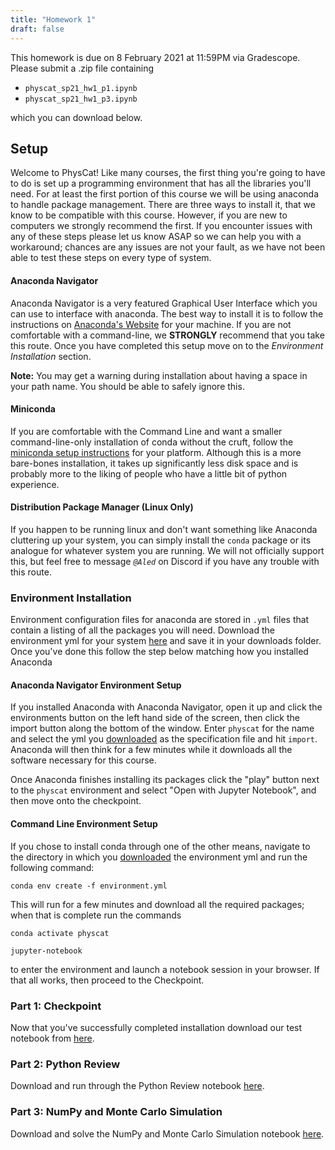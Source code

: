 ```yaml
---
title: "Homework 1"
draft: false
---
```


This homework is due on 8 February 2021 at 11:59PM via Gradescope. Please submit a .zip file containing

- `physcat_sp21_hw1_p1.ipynb`
- `physcat_sp21_hw1_p3.ipynb`

which you can download below.

## Setup

Welcome to PhysCat! Like many courses, the first thing you're going to have to do is set up a programming environment that has all the libraries you'll need. For at least the first portion of this course we will be using anaconda to handle package management. There are three ways to install it, that we know to be compatible with this course. However, if you are new to computers we strongly recommend the first. If you encounter issues with any of these steps please let us know ASAP so we can help you with a workaround; chances are any issues are not your fault, as we have not been able to test these steps on every type of system.

#### Anaconda Navigator

Anaconda Navigator is a very featured Graphical User Interface which you can use to interface with anaconda. The best way to install it is to follow the instructions on [Anaconda's Website](https://docs.anaconda.com/anaconda/install/) for your machine. If you are not comfortable with a command-line, we **STRONGLY** recommend that you take this route. Once you have completed this setup move on to the *Environment Installation* section.

**Note:** You may get a warning during installation about having a space in your path name. You should be able to safely ignore this.

#### Miniconda

If you are comfortable with the Command Line and want a smaller command-line-only installation of conda without the cruft, follow the [miniconda setup instructions](https://docs.conda.io/en/latest/miniconda.html) for your platform. Although this is a more bare-bones installation, it takes up significantly less disk space and is probably more to the liking of people who have a little bit of python experience.

#### Distribution Package Manager (Linux Only)

If you happen to be running linux and don't want something like Anaconda cluttering up your system, you can simply install the `conda` package or its analogue for whatever system you are running. We will not officially support this, but feel free to message *`@Aled`* on Discord if you have any trouble with this route.

### Environment Installation

Environment configuration files for anaconda are stored in `.yml` files that contain a listing of all the packages you will need. Download the environment yml for your system [here](http://spooky.ld-cd.net/physcat/environment.yml) and save it in your downloads folder.
Once you've done this follow the step below matching how you installed Anaconda

#### Anaconda Navigator Environment Setup

If you installed Anaconda with Anaconda Navigator, open it up and click the environments button on the left hand side of the screen, then click the import button along the bottom of the window. Enter `physcat` for the name and select the yml you [downloaded](http://spooky.ld-cd.net/physcat/environment.yml) as the specification file and hit `import`. Anaconda will then think for a few minutes while it downloads all the software necessary for this course.

Once Anaconda finishes installing its packages click the "play" button next to the `physcat` environment and select "Open with Jupyter Notebook", and then move onto the checkpoint.

#### Command Line Environment Setup

If you chose to install conda through one of the other means, navigate to the directory in which you [downloaded](http://spooky.ld-cd.net/physcat/environment.yml) the environment yml and run the following command:

```shell
conda env create -f environment.yml
```

This will run for a few minutes and download all the required packages; when that is complete run the commands

```shell
conda activate physcat

jupyter-notebook
```

to enter the environment and launch a notebook session in your browser. If that all works, then proceed to the Checkpoint.

### Part 1: Checkpoint

Now that you've successfully completed installation download our test notebook from [here](/homeworks/physcat_sp21_hw1_p1.ipynb).

### Part 2: Python Review

Download and run through the Python Review notebook [here](/homeworks/physcat_sp21_hw1_p2.ipynb).

### Part 3: NumPy and Monte Carlo Simulation

Download and solve the NumPy and Monte Carlo Simulation notebook [here](/homeworks/physcat_sp21_hw1_p3.ipynb).


